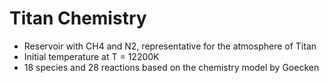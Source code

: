 # Titan Chemistry
* Reservoir with CH4 and N2, representative for the atmosphere of Titan
* Initial temperature at T = 12200K
* 18 species and 28 reactions based on the chemistry model by Goecken